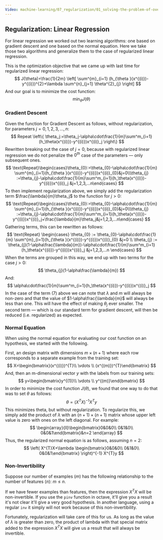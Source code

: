 ```yaml
---
Video: machine-learning/07_regularization/01_solving-the-problem-of-overfitting/05_regularized-linear-regression.mp4
---
```


## Regularization: Linear Regression

For linear regression we worked out two learning algorithms: one based on gradient descent and one based on the normal equation.  Here we take those two algorithms and generalize them to the case of regularized linear regression.

This is the optimization objective that we came up with last time for regularized linear regression:
$$
J(\theta)=\frac{1}{2m} \left[ \sum^{m}_{i=1} (h_{\theta }(x^{(i)})-y^{(i)})^{2}+\lambda \sum^{n}_{j=1} \theta^{2}_{j} \right]
$$
And our goal is to minimize the cost function:
$$
\min_{\theta }J(\theta)
$$

### Gradient Descent

Given the function for Gradient Descent as follows, without regularization, for parameters $j=0,1,2,3,…,n$:
$$
Repeat \left\{
\theta_j:=\theta_j-\alpha\cdot\frac{1}{m}\sum^m_{i=1}(h_\theta(x^{(i)})-y^{(i)})x^{(i)}_j
\right\}
$$
Rewritten breaking out the case of $j=0$, because with regularized linear regression we do not penalize the $0^{th}$ case of the parameters — only subsequent ones.
$$
\text{Repeat}\begin{cases}\theta_{0}:=\theta_{0}-\alpha\cdot\frac{1}{m} \sum^{m}_{i=1}(h_{\theta }(x^{(i)})-y^{(i)})x^{(i)}_{0}&j=0\\\theta_{j} :=\theta_{j}-\alpha\cdot\frac{1}{m}\sum^m_{i=1}(h_\theta(x^{(i)})-y^{(i)})x^{(i)}_j &j=1,2,3,...n\end{cases}
$$
To then implement regularization above, we simply add the regularization term $\frac{\lambda}{m}\theta_j$ to the function for $j>0$:
$$
\text{Repeat}\begin{cases}\theta_{0}:=\theta_{0}-\alpha\cdot\frac{1}{m} \sum^{m}_{i=1}(h_{\theta }(x^{(i)})-y^{(i)})x^{(i)}_{0}&j=0\\\theta_{j} :=\theta_{j}-\alpha\cdot\frac{1}{m}\sum^m_{i=1}(h_\theta(x^{(i)})-y^{(i)})x^{(i)}_j+\frac{\lambda}{m}\theta_j&j=1,2,3,...n\end{cases}
$$
Gathering terms, this can be rewritten as follows:
$$
\text{Repeat}
\begin{cases}
    \theta_{0} :=
    \theta_{0}-\alpha\cdot\frac{1}{m} \sum^{m}_{i=1}(h_{\theta }(x^{(i)})-y^{(i)})x^{(i)}_{0}
    &j=0
    \\
    \theta_{j} :=
    \theta_{j}(1-\alpha\frac{\lambda}{m})-\alpha\cdot\frac{1}{m}\sum^m_{i=1}(h_\theta(x^{(i)})-y^{(i)})x^{(i)}_j
    &j=1,2,3,...n
\end{cases}
$$
When the terms are grouped in this way, we end up with two terms for the case $j>0$:
$$
\theta_{j}(1-\alpha\frac{\lambda}{m})
$$
And:
$$
\alpha\cdot\frac{1}{m}\sum^m_{i=1}(h_\theta(x^{(i)})-y^{(i)})x^{(i)}_j
$$
In the case of the term $(7)$ above we can note that $\lambda$ and $m$ will always be non-zero and that the value of $1-\alpha\frac{\lambda}{m}$ will always be less than one. This will have the effect of making $\theta_j$ ever smaller.  The second term — which is our standard term for gradient descent, will then be reduced (i.e. regularized) as expected.

### Normal Equation

When using the normal equation for evaluating our cost function on an hypothesis, we started with the following.

First, an design matrix with dimensions $m \times (n+1)$ where each row corresponds to a separate example from the training set:
$$
X=\begin{bmatrix}(x^{(i)})^{T}\\ \vdots \\ (x^{(m)})^{T}\end{bmatrix}
$$
And, then an m-dimensional vector $y$ with the labels from our training sets:
$$
y=\begin{bmatrix}y^{(1)}\\ \vdots \\ y^{(m)}\end{bmatrix}
$$
In order to minimize the cost function $J(\theta)$, we found that one way to do that was to set $\theta$ as follows:
$$
\theta=(X^TX)^{-1}X^Ty
$$
This minimizes theta, but without regularization. To regularize this, we simply add the product of $\lambda$ with an $(n+1)\times(n+1)$ matrix whose upper left value is zero  with ones on the left diagonal. For example:
$$
\begin{array}{ll}\begin{bmatrix}0&0&0\\ 0&1&0\\ 0&0&1\end{bmatrix}&n=2 \end{array}
$$
Thus, the regularized normal equation is as follows, assuming $n=2$:
$$
\left( X^{T}X+\lambda \begin{bmatrix}0&0&0\\ 0&1&0\\ 0&0&1\end{bmatrix} \right)^{-1}  X^{T}y
$$

### Non-Invertibility

Suppose our number of examples ($m$) has the following relationship to the number of features ($n$): $m\leq n$.

If we have fewer examples than features, then the expression $X^TX$ will be non-invertible.  If you use the `pinv` function in octave, it'll give you a result it's not clear it'll give a very good hypothesis.  In another language, using a regular `inv` it simply will not work because of this non-invertibility.

Fortunately, regularization will take care of this for us. As long as the value of $\lambda$ is greater than zero, the product of lambda with that special matrix added to the expression $X^TX$ will give us a result that will always be invertible. 
